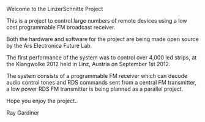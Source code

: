 Welcome to the LinzerSchnitte Project

This is a project to control large numbers of remote devices using a low cost programmable FM broadcast receiver.

Both the hardware and software for the project are being made open source by the Ars Electronica Future Lab. 

The first performance of the system was to control over 4,000 led strips, at the Klangwolke 2012 held in Linz, Austria on September 1st 2012.

The system consists of a programmable FM receiver which can decode audio control tones and RDS commands sent from a central FM transmitter,  a low power RDS FM transmitter is being planned as a parallel project. 

Hope you enjoy the project..

Ray Gardiner
